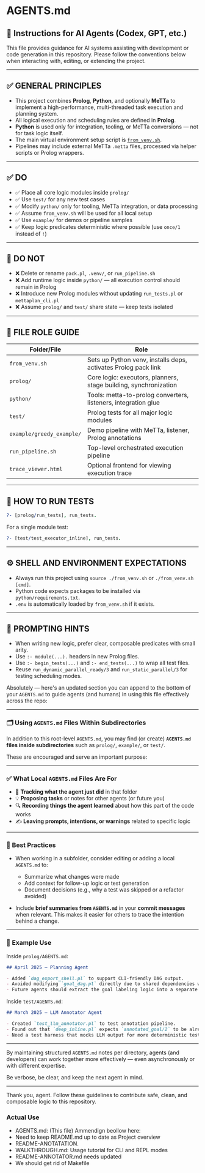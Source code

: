 # AGENTS.md

## 🤖 Instructions for AI Agents (Codex, GPT, etc.)

This file provides guidance for AI systems assisting with development or code generation in this repository. Please follow the conventions below when interacting with, editing, or extending the project.

---

## ✅ GENERAL PRINCIPLES

- This project combines **Prolog**, **Python**, and optionally **MeTTa** to implement a high-performance, multi-threaded task execution and planning system.
- All logical execution and scheduling rules are defined in **Prolog**.
- **Python** is used only for integration, tooling, or MeTTa conversions — not for task logic itself.
- The main virtual environment setup script is [`from_venv.sh`](from_venv.sh).
- Pipelines may include external MeTTa `.metta` files, processed via helper scripts or Prolog wrappers.

---

## ✅ DO

- ✅ Place all core logic modules inside `prolog/`
- ✅ Use `test/` for any new test cases
- ✅ Modify `python/` only for tooling, MeTTa integration, or data processing
- ✅ Assume `from_venv.sh` will be used for all local setup
- ✅ Use `example/` for demos or pipeline samples
- ✅ Keep logic predicates deterministic where possible (use `once/1` instead of `!`)

---

## 🚫 DO NOT

- ❌ Delete or rename `pack.pl`, `.venv/`, or `run_pipeline.sh`
- ❌ Add runtime logic inside `python/` — all execution control should remain in Prolog
- ❌ Introduce new Prolog modules without updating `run_tests.pl` or `mettaplan_cli.pl`
- ❌ Assume `prolog/` and `test/` share state — keep tests isolated

---

## 🔁 FILE ROLE GUIDE

| Folder/File            | Role |
|------------------------|------|
| `from_venv.sh`         | Sets up Python venv, installs deps, activates Prolog pack link |
| `prolog/`              | Core logic: executors, planners, stage building, synchronization |
| `python/`              | Tools: metta-to-prolog converters, listeners, integration glue |
| `test/`                | Prolog tests for all major logic modules |
| `example/greedy_example/` | Demo pipeline with MeTTa, listener, Prolog annotations |
| `run_pipeline.sh`      | Top-level orchestrated execution pipeline |
| `trace_viewer.html`    | Optional frontend for viewing execution trace |

---

## 🧪 HOW TO RUN TESTS

```prolog
?- [prolog/run_tests], run_tests.
````

For a single module test:

```prolog
?- [test/test_executor_inline], run_tests.
```

---

## ⚙️ SHELL AND ENVIRONMENT EXPECTATIONS

* Always run this project using `source ./from_venv.sh` or `./from_venv.sh [cmd]`.
* Python code expects packages to be installed via `python/requirements.txt`.
* `.env` is automatically loaded by `from_venv.sh` if it exists.

---

## 🧠 PROMPTING HINTS

* When writing new logic, prefer clear, composable predicates with small arity.
* Use `:- module(...).` headers in new Prolog files.
* Use `:- begin_tests(...)` and `:- end_tests(...)` to wrap all test files.
* Reuse `run_dynamic_parallel_ready/3` and `run_static_parallel/3` for testing scheduling modes.

Absolutely — here's an updated section you can append to the bottom of your `AGENTS.md` to guide agents (and humans) in using this file effectively across the repo:

---

### 🗂️ Using `AGENTS.md` Files Within Subdirectories

In addition to this root-level `AGENTS.md`, you may find (or create) **`AGENTS.md` files inside subdirectories** such as `prolog/`, `example/`, or `test/`.

These are encouraged and serve an important purpose:

---

### ✅ What Local `AGENTS.md` Files Are For

* 🧠 **Tracking what the agent just did** in that folder
* 💡 **Proposing tasks** or notes for other agents (or future you)
* 🔍 **Recording things the agent learned** about how this part of the code works
* ✍️ **Leaving prompts, intentions, or warnings** related to specific logic

---

### 📌 Best Practices

* When working in a subfolder, consider editing or adding a local `AGENTS.md` to:

  * Summarize what changes were made
  * Add context for follow-up logic or test generation
  * Document decisions (e.g., why a test was skipped or a refactor avoided)
* Include **brief summaries from `AGENTS.md`** in your **commit messages** when relevant. This makes it easier for others to trace the intention behind a change.

---

### 🧠 Example Use

Inside `prolog/AGENTS.md`:

```markdown
## April 2025 — Planning Agent

- Added `dag_export_shell.pl` to support CLI-friendly DAG output.
- Avoided modifying `goal_dag.pl` directly due to shared dependencies with `stage_builder.pl`.
- Future agents should extract the goal labeling logic into a separate module.
```

Inside `test/AGENTS.md`:

```markdown
## March 2025 — LLM Annotator Agent

- Created `test_llm_annotator.pl` to test annotation pipeline.
- Found out that `deep_inline.pl` expects `annotated_goal/2` to be already preprocessed.
- Need a test harness that mocks LLM output for more deterministic tests.
```

---

By maintaining structured `AGENTS.md` notes per directory, agents (and developers) can work together more effectively — even asynchronously or with different expertise.

Be verbose, be clear, and keep the next agent in mind.

---

Thank you, agent. Follow these guidelines to contribute safe, clean, and composable logic to this repository.

### Actual Use
- AGENTS.md: (This file) Ammendign beollow here:
- Need to keep README.md up to date as Project overview
- README-ANOTATATION.
- WALKTHROUGH.md: Usage tutorial for CLI and REPL modes
- README-ANNOTATOR.md needs updated
- We should get rid of Makefile 

